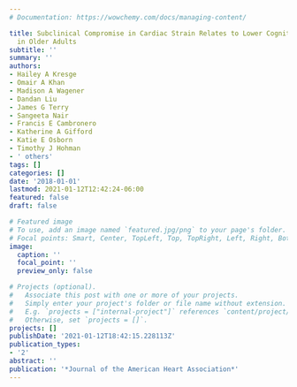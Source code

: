 ```yaml
---
# Documentation: https://wowchemy.com/docs/managing-content/

title: Subclinical Compromise in Cardiac Strain Relates to Lower Cognitive Performances
  in Older Adults
subtitle: ''
summary: ''
authors:
- Hailey A Kresge
- Omair A Khan
- Madison A Wagener
- Dandan Liu
- James G Terry
- Sangeeta Nair
- Francis E Cambronero
- Katherine A Gifford
- Katie E Osborn
- Timothy J Hohman
- ' others'
tags: []
categories: []
date: '2018-01-01'
lastmod: 2021-01-12T12:42:24-06:00
featured: false
draft: false

# Featured image
# To use, add an image named `featured.jpg/png` to your page's folder.
# Focal points: Smart, Center, TopLeft, Top, TopRight, Left, Right, BottomLeft, Bottom, BottomRight.
image:
  caption: ''
  focal_point: ''
  preview_only: false

# Projects (optional).
#   Associate this post with one or more of your projects.
#   Simply enter your project's folder or file name without extension.
#   E.g. `projects = ["internal-project"]` references `content/project/deep-learning/index.md`.
#   Otherwise, set `projects = []`.
projects: []
publishDate: '2021-01-12T18:42:15.228113Z'
publication_types:
- '2'
abstract: ''
publication: '*Journal of the American Heart Association*'
---
```

